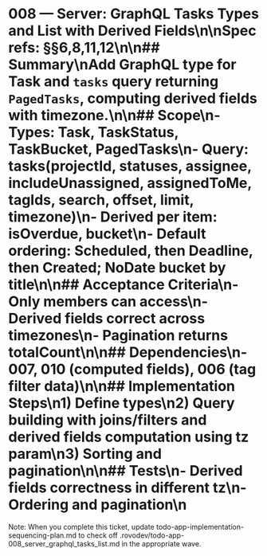 # 008 — Server: GraphQL Tasks Types and List with Derived Fields\n\nSpec refs: §§6,8,11,12\n\n## Summary\nAdd GraphQL type for Task and `tasks` query returning `PagedTasks`, computing derived fields with timezone.\n\n## Scope\n- Types: Task, TaskStatus, TaskBucket, PagedTasks\n- Query: tasks(projectId, statuses, assignee, includeUnassigned, assignedToMe, tagIds, search, offset, limit, timezone)\n- Derived per item: isOverdue, bucket\n- Default ordering: Scheduled, then Deadline, then Created; NoDate bucket by title\n\n## Acceptance Criteria\n- Only members can access\n- Derived fields correct across timezones\n- Pagination returns totalCount\n\n## Dependencies\n- 007, 010 (computed fields), 006 (tag filter data)\n\n## Implementation Steps\n1) Define types\n2) Query building with joins/filters and derived fields computation using tz param\n3) Sorting and pagination\n\n## Tests\n- Derived fields correctness in different tz\n- Ordering and pagination\n

Note: When you complete this ticket, update todo-app-implementation-sequencing-plan.md to check off .rovodev/todo-app-008_server_graphql_tasks_list.md in the appropriate wave.
